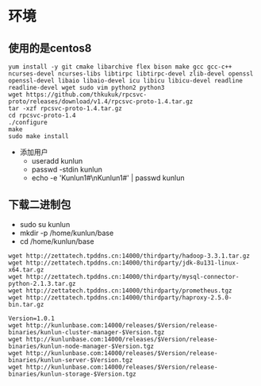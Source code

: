 # 环境
## 使用的是centos8
```
yum install -y git cmake libarchive flex bison make gcc gcc-c++ ncurses-devel ncurses-libs libtirpc libtirpc-devel zlib-devel openssl openssl-devel libaio libaio-devel icu libicu libicu-devel readline readline-devel wget sudo vim python2 python3
wget https://github.com/thkukuk/rpcsvc-proto/releases/download/v1.4/rpcsvc-proto-1.4.tar.gz
tar -xzf rpcsvc-proto-1.4.tar.gz
cd rpcsvc-proto-1.4
./configure
make
sudo make install
```
* 添加用户
  * useradd kunlun
  * passwd -stdin kunlun
  * echo -e 'Kunlun1#\nKunlun1#' | passwd kunlun

## 下载二进制包
* sudo su kunlun
* mkdir -p /home/kunlun/base
* cd /home/kunlun/base
```
wget http://zettatech.tpddns.cn:14000/thirdparty/hadoop-3.3.1.tar.gz
wget http://zettatech.tpddns.cn:14000/thirdparty/jdk-8u131-linux-x64.tar.gz
wget http://zettatech.tpddns.cn:14000/thirdparty/mysql-connector-python-2.1.3.tar.gz
wget http://zettatech.tpddns.cn:14000/thirdparty/prometheus.tgz
wget http://zettatech.tpddns.cn:14000/thirdparty/haproxy-2.5.0-bin.tar.gz

Version=1.0.1
wget http://kunlunbase.com:14000/releases/$Version/release-binaries/kunlun-cluster-manager-$Version.tgz
wget http://kunlunbase.com:14000/releases/$Version/release-binaries/kunlun-node-manager-$Version.tgz
wget http://kunlunbase.com:14000/releases/$Version/release-binaries/kunlun-server-$Version.tgz
wget http://kunlunbase.com:14000/releases/$Version/release-binaries/kunlun-storage-$Version.tgz
```
